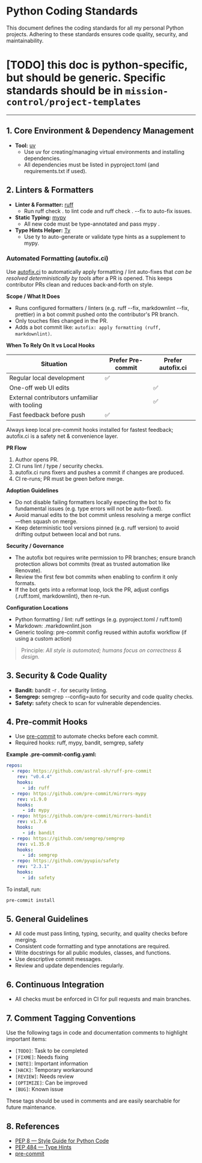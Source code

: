 
# Python Coding Standards

This document defines the coding standards for all my personal Python projects. Adhering to these standards ensures code quality, security, and maintainability.

# [TODO] this doc is python-specific, but should be generic. Specific standards should be in `mission-control/project-templates`

---

## 1. Core Environment & Dependency Management

- **Tool:** [uv](https://github.com/astral-sh/uv)  
  - Use uv for creating/managing virtual environments and installing dependencies.
  - All dependencies must be listed in pyproject.toml (and requirements.txt if used).

## 2. Linters & Formatters

- **Linter & Formatter:** [ruff](https://docs.astral.sh/ruff/)
  - Run ruff check . to lint code and ruff check . --fix to auto-fix issues.
- **Static Typing:** [mypy](http://mypy-lang.org/)
  - All new code must be type-annotated and pass mypy .
- **Type Hints Helper:** [Ty](https://ty.solutions/)
  - Use ty to auto-generate or validate type hints as a supplement to mypy.

### Automated Formatting (autofix.ci)

Use [autofix.ci](https://autofix.ci) to automatically apply formatting / lint auto-fixes that *can be resolved deterministically by tools* after a PR is opened. This keeps contributor PRs clean and reduces back‑and‑forth on style.

**Scope / What It Does**

- Runs configured formatters / linters (e.g. ruff --fix, markdownlint --fix, prettier) in a bot commit pushed onto the contributor's PR branch.
- Only touches files changed in the PR.
- Adds a bot commit like: `autofix: apply formatting (ruff, markdownlint)`.

**When To Rely On It vs Local Hooks**

| Situation | Prefer Pre-commit | Prefer autofix.ci |
|-----------|------------------|-------------------|
| Regular local development | ✅ | |
| One-off web UI edits | | ✅ |
| External contributors unfamiliar with tooling | | ✅ |
| Fast feedback before push | ✅ | |

Always keep local pre-commit hooks installed for fastest feedback; autofix.ci is a safety net & convenience layer.

**PR Flow**

1. Author opens PR.
2. CI runs lint / type / security checks.
3. autofix.ci runs fixers and pushes a commit if changes are produced.
4. CI re-runs; PR must be green before merge.

**Adoption Guidelines**

- Do not disable failing formatters locally expecting the bot to fix fundamental issues (e.g. type errors will not be auto-fixed).
- Avoid manual edits to the bot commit unless resolving a merge conflict—then squash on merge.
- Keep deterministic tool versions pinned (e.g. ruff version) to avoid drifting output between local and bot runs.

**Security / Governance**

- The autofix bot requires write permission to PR branches; ensure branch protection allows bot commits (treat as trusted automation like Renovate).
- Review the first few bot commits when enabling to confirm it only formats.
- If the bot gets into a reformat loop, lock the PR, adjust configs (.ruff.toml, markdownlint), then re-run.

**Configuration Locations**

- Python formatting / lint: ruff settings (e.g. pyproject.toml / ruff.toml)
- Markdown: .markdownlint.json
- Generic tooling: pre-commit config reused within autofix workflow (if using a custom action)

> Principle: *All style is automated; humans focus on correctness & design.*

## 3. Security & Code Quality

- **Bandit:** bandit -r . for security linting.
- **Semgrep:** semgrep --config=auto for security and code quality checks.
- **Safety:** safety check to scan for vulnerable dependencies.

## 4. Pre-commit Hooks

- Use [pre-commit](https://pre-commit.com/) to automate checks before each commit.
- Required hooks: ruff, mypy, bandit, semgrep, safety

**Example .pre-commit-config.yaml:**

```yaml
repos:
  - repo: https://github.com/astral-sh/ruff-pre-commit
    rev: "v0.4.4"
    hooks:
      - id: ruff
  - repo: https://github.com/pre-commit/mirrors-mypy
    rev: v1.9.0
    hooks:
      - id: mypy
  - repo: https://github.com/pre-commit/mirrors-bandit
    rev: v1.7.6
    hooks:
      - id: bandit
  - repo: https://github.com/semgrep/semgrep
    rev: v1.35.0
    hooks:
      - id: semgrep
  - repo: https://github.com/pyupio/safety
    rev: "2.3.1"
    hooks:
      - id: safety
```

To install, run:

```bash
pre-commit install
```

## 5. General Guidelines

- All code must pass linting, typing, security, and quality checks before merging.
- Consistent code formatting and type annotations are required.
- Write docstrings for all public modules, classes, and functions.
- Use descriptive commit messages.
- Review and update dependencies regularly.

## 6. Continuous Integration

- All checks must be enforced in CI for pull requests and main branches.

## 7. Comment Tagging Conventions

Use the following tags in code and documentation comments to highlight important items:

- `[TODO]`: Task to be completed
- `[FIXME]`: Needs fixing
- `[NOTE]`: Important information
- `[HACK]`: Temporary workaround
- `[REVIEW]`: Needs review
- `[OPTIMIZE]`: Can be improved
- `[BUG]`: Known issue

These tags should be used in comments and are easily searchable for future maintenance.

## 8. References

- [PEP 8 — Style Guide for Python Code](https://peps.python.org/pep-0008/)
- [PEP 484 — Type Hints](https://peps.python.org/pep-0484/)
- [pre-commit](https://pre-commit.com/)
